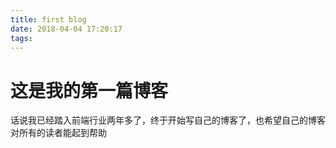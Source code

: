 ```yaml
---
title: first blog
date: 2018-04-04 17:20:17
tags:
---
```

这是我的第一篇博客
==================

话说我已经踏入前端行业两年多了，终于开始写自己的博客了，也希望自己的博客对所有的读者能起到帮助